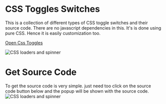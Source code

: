 # CSS Toggles Switches

This is a collection of different types of CSS toggle switches and their source code. 
There are no javascript dependencies in this. It's is done using pure CSS. Hence it is easily customization too.

[Open Css Toggles](https://csstoggles.github.io/)  

![CSS loaders and spinner](https://csstoggles.github.io/assets/images/css-toggle-list.gif)


# Get Source Code 
To get the source code is very simple. just need too click on the source code button below and the popup will be shown with the source code.  
![CSS loaders and spinner](https://csstoggles.github.io/assets/images/css-toggle-Popup.gif)

